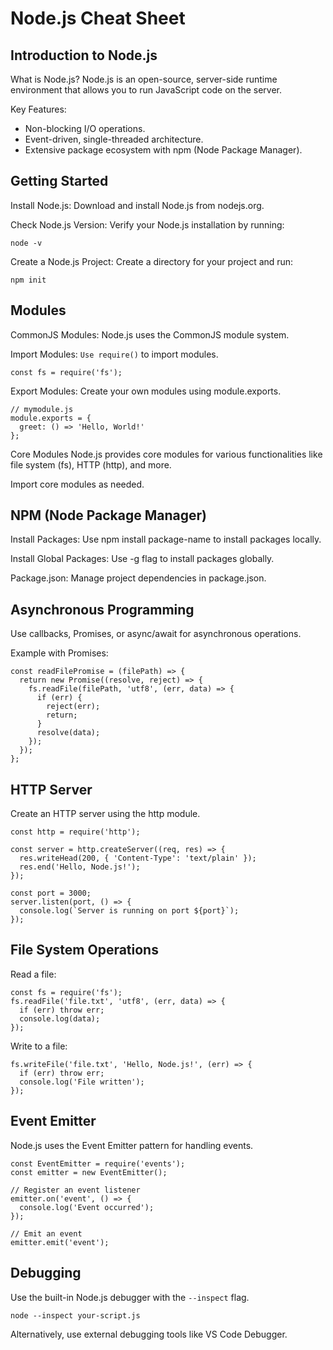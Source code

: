 # Node.js Cheat Sheet

## Introduction to Node.js

What is Node.js? Node.js is an open-source, server-side runtime environment that allows you to run JavaScript code on the server.

Key Features:

- Non-blocking I/O operations.
- Event-driven, single-threaded architecture.
- Extensive package ecosystem with npm (Node Package Manager).

## Getting Started

Install Node.js: Download and install Node.js from nodejs.org.

Check Node.js Version: Verify your Node.js installation by running:

```
node -v
```

Create a Node.js Project: Create a directory for your project and run:

```
npm init
```

## Modules

CommonJS Modules: Node.js uses the CommonJS module system.

Import Modules: `Use require()` to import modules.

```
const fs = require('fs');
```

Export Modules: Create your own modules using module.exports.

```
// mymodule.js
module.exports = {
  greet: () => 'Hello, World!'
};
```

Core Modules
Node.js provides core modules for various functionalities like file system (fs), HTTP (http), and more.

Import core modules as needed.

## NPM (Node Package Manager)

Install Packages: Use npm install package-name to install packages locally.

Install Global Packages: Use -g flag to install packages globally.

Package.json: Manage project dependencies in package.json.

## Asynchronous Programming

Use callbacks, Promises, or async/await for asynchronous operations.

Example with Promises:

```
const readFilePromise = (filePath) => {
  return new Promise((resolve, reject) => {
    fs.readFile(filePath, 'utf8', (err, data) => {
      if (err) {
        reject(err);
        return;
      }
      resolve(data);
    });
  });
};
```

## HTTP Server

Create an HTTP server using the http module.

```
const http = require('http');

const server = http.createServer((req, res) => {
  res.writeHead(200, { 'Content-Type': 'text/plain' });
  res.end('Hello, Node.js!');
});

const port = 3000;
server.listen(port, () => {
  console.log(`Server is running on port ${port}`);
});
```

## File System Operations

Read a file:

```
const fs = require('fs');
fs.readFile('file.txt', 'utf8', (err, data) => {
  if (err) throw err;
  console.log(data);
});
```

Write to a file:

```
fs.writeFile('file.txt', 'Hello, Node.js!', (err) => {
  if (err) throw err;
  console.log('File written');
});
```

## Event Emitter

Node.js uses the Event Emitter pattern for handling events.

```
const EventEmitter = require('events');
const emitter = new EventEmitter();

// Register an event listener
emitter.on('event', () => {
  console.log('Event occurred');
});

// Emit an event
emitter.emit('event');
```

## Debugging

Use the built-in Node.js debugger with the `--inspect` flag.

```
node --inspect your-script.js
```

Alternatively, use external debugging tools like VS Code Debugger.
